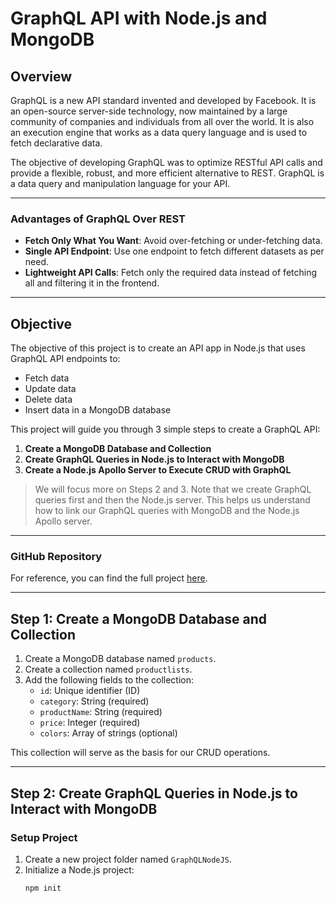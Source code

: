 # GraphQL API with Node.js and MongoDB

## Overview

GraphQL is a new API standard invented and developed by Facebook. It is an open-source server-side technology, now maintained by a large community of companies and individuals from all over the world. It is also an execution engine that works as a data query language and is used to fetch declarative data.

The objective of developing GraphQL was to optimize RESTful API calls and provide a flexible, robust, and more efficient alternative to REST. GraphQL is a data query and manipulation language for your API.

---

### **Advantages of GraphQL Over REST**
- **Fetch Only What You Want**: Avoid over-fetching or under-fetching data.
- **Single API Endpoint**: Use one endpoint to fetch different datasets as per need.
- **Lightweight API Calls**: Fetch only the required data instead of fetching all and filtering it in the frontend.

---

## **Objective**
The objective of this project is to create an API app in Node.js that uses GraphQL API endpoints to:
- Fetch data
- Update data
- Delete data
- Insert data in a MongoDB database

This project will guide you through 3 simple steps to create a GraphQL API:

1. **Create a MongoDB Database and Collection**
2. **Create GraphQL Queries in Node.js to Interact with MongoDB**
3. **Create a Node.js Apollo Server to Execute CRUD with GraphQL**

> We will focus more on Steps 2 and 3. Note that we create GraphQL queries first and then the Node.js server. This helps us understand how to link our GraphQL queries with MongoDB and the Node.js Apollo server.

---

### **GitHub Repository**

For reference, you can find the full project [here](https://github.com/RaheelShaikh/graphql-nodejs-project).

---

## Step 1: Create a MongoDB Database and Collection

1. Create a MongoDB database named `products`.
2. Create a collection named `productlists`.
3. Add the following fields to the collection:
   - `id`: Unique identifier (ID)
   - `category`: String (required)
   - `productName`: String (required)
   - `price`: Integer (required)
   - `colors`: Array of strings (optional)

This collection will serve as the basis for our CRUD operations.

---

## Step 2: Create GraphQL Queries in Node.js to Interact with MongoDB

### **Setup Project**

1. Create a new project folder named `GraphQLNodeJS`.
2. Initialize a Node.js project:
   ```bash
   npm init
